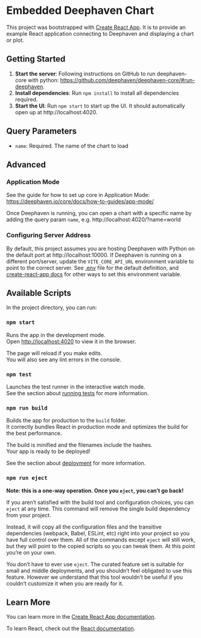 # Embedded Deephaven Chart

This project was bootstrapped with [Create React App](https://github.com/facebook/create-react-app). It is to provide an example React application connecting to Deephaven and displaying a chart or plot.

## Getting Started

1. **Start the server**: Following instructions on GitHub to run deephaven-core with python: https://github.com/deephaven/deephaven-core/#run-deephaven.
2. **Install dependencies**: Run `npm install` to install all dependencies required.
3. **Start the UI**: Run `npm start` to start up the UI. It should automatically open up at http://localhost:4020.

## Query Parameters

- `name`: Required. The name of the chart to load

## Advanced

### Application Mode

See the guide for how to set up core in Application Mode: https://deephaven.io/core/docs/how-to-guides/app-mode/

Once Deephaven is running, you can open a chart with a specific name by adding the query param `name`, e.g. http://localhost:4020/?name=world

### Configuring Server Address

By default, this project assumes you are hosting Deephaven with Python on the default port at http://localhost:10000. If Deephaven is running on a different port/server, update the `VITE_CORE_API_URL` environment variable to point to the correct server. See [.env](./.env) file for the default definition, and [create-react-app docs](https://create-react-app.dev/docs/adding-custom-environment-variables/) for other ways to set this environment variable.

## Available Scripts

In the project directory, you can run:

### `npm start`

Runs the app in the development mode.\
Open [http://localhost:4020](http://localhost:4020) to view it in the browser.

The page will reload if you make edits.\
You will also see any lint errors in the console.

### `npm test`

Launches the test runner in the interactive watch mode.\
See the section about [running tests](https://facebook.github.io/create-react-app/docs/running-tests) for more information.

### `npm run build`

Builds the app for production to the `build` folder.\
It correctly bundles React in production mode and optimizes the build for the best performance.

The build is minified and the filenames include the hashes.\
Your app is ready to be deployed!

See the section about [deployment](https://facebook.github.io/create-react-app/docs/deployment) for more information.

### `npm run eject`

**Note: this is a one-way operation. Once you `eject`, you can’t go back!**

If you aren’t satisfied with the build tool and configuration choices, you can `eject` at any time. This command will remove the single build dependency from your project.

Instead, it will copy all the configuration files and the transitive dependencies (webpack, Babel, ESLint, etc) right into your project so you have full control over them. All of the commands except `eject` will still work, but they will point to the copied scripts so you can tweak them. At this point you’re on your own.

You don’t have to ever use `eject`. The curated feature set is suitable for small and middle deployments, and you shouldn’t feel obligated to use this feature. However we understand that this tool wouldn’t be useful if you couldn’t customize it when you are ready for it.

## Learn More

You can learn more in the [Create React App documentation](https://facebook.github.io/create-react-app/docs/getting-started).

To learn React, check out the [React documentation](https://reactjs.org/).
